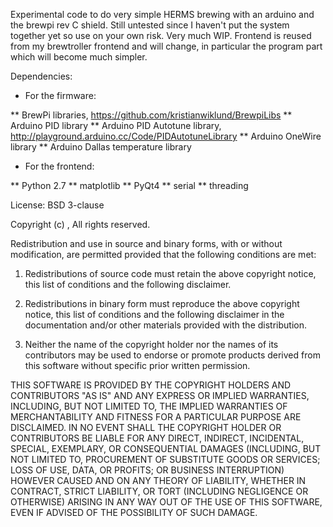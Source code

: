 Experimental code to do very simple HERMS brewing with an arduino and the brewpi rev C shield.
Still untested since I haven't put the system together yet so use on your own risk.
Very much WIP. Frontend is reused from my brewtroller frontend and will change, in particular the program part which will become much simpler. 


Dependencies:

* For the firmware:

** BrewPi libraries,  https://github.com/kristianwiklund/BrewpiLibs
** Arduino PID library 
** Arduino PID Autotune library,  http://playground.arduino.cc/Code/PIDAutotuneLibrary
** Arduino OneWire library
** Arduino Dallas temperature library

* For the frontend:

**  Python 2.7
** matplotlib
** PyQt4
** serial
** threading


License: BSD 3-clause

Copyright (c) <YEAR>, <OWNER>
All rights reserved.

Redistribution and use in source and binary forms, with or without modification, are permitted provided that the following conditions are met:

1. Redistributions of source code must retain the above copyright notice, this list of conditions and the following disclaimer.

2. Redistributions in binary form must reproduce the above copyright notice, this list of conditions and the following disclaimer in the documentation and/or other materials provided with the distribution.

3. Neither the name of the copyright holder nor the names of its contributors may be used to endorse or promote products derived from this software without specific prior written permission.

THIS SOFTWARE IS PROVIDED BY THE COPYRIGHT HOLDERS AND CONTRIBUTORS "AS IS" AND ANY EXPRESS OR IMPLIED WARRANTIES, INCLUDING, BUT NOT LIMITED TO, THE IMPLIED WARRANTIES OF MERCHANTABILITY AND FITNESS FOR A PARTICULAR PURPOSE ARE DISCLAIMED. IN NO EVENT SHALL THE COPYRIGHT HOLDER OR CONTRIBUTORS BE LIABLE FOR ANY DIRECT, INDIRECT, INCIDENTAL, SPECIAL, EXEMPLARY, OR CONSEQUENTIAL DAMAGES (INCLUDING, BUT NOT LIMITED TO, PROCUREMENT OF SUBSTITUTE GOODS OR SERVICES; LOSS OF USE, DATA, OR PROFITS; OR BUSINESS INTERRUPTION) HOWEVER CAUSED AND ON ANY THEORY OF LIABILITY, WHETHER IN CONTRACT, STRICT LIABILITY, OR TORT (INCLUDING NEGLIGENCE OR OTHERWISE) ARISING IN ANY WAY OUT OF THE USE OF THIS SOFTWARE, EVEN IF ADVISED OF THE POSSIBILITY OF SUCH DAMAGE.
